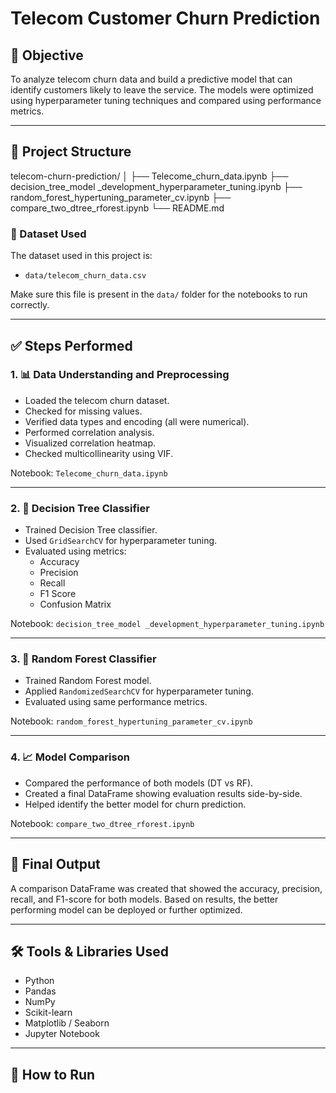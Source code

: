 # Telecom Customer Churn Prediction
## 📌 Objective

To analyze telecom churn data and build a predictive model that can identify customers likely to leave the service. The models were optimized using hyperparameter tuning techniques and compared using performance metrics.

---

## 📁 Project Structure

telecom-churn-prediction/
│
├── Telecome_churn_data.ipynb
├── decision_tree_model _development_hyperparameter_tuning.ipynb
├── random_forest_hypertuning_parameter_cv.ipynb
├── compare_two_dtree_rforest.ipynb
└── README.md

### 📂 Dataset Used

The dataset used in this project is:
- `data/telecom_churn_data.csv`

Make sure this file is present in the `data/` folder for the notebooks to run correctly.


---


## ✅ Steps Performed

### 1. 📊 Data Understanding and Preprocessing
- Loaded the telecom churn dataset.
- Checked for missing values.
- Verified data types and encoding (all were numerical).
- Performed correlation analysis.
- Visualized correlation heatmap.
- Checked multicollinearity using VIF.

Notebook: `Telecome_churn_data.ipynb`

---

### 2. 🌲 Decision Tree Classifier
- Trained Decision Tree classifier.
- Used `GridSearchCV` for hyperparameter tuning.
- Evaluated using metrics:
  - Accuracy
  - Precision
  - Recall
  - F1 Score
  - Confusion Matrix

Notebook: `decision_tree_model _development_hyperparameter_tuning.ipynb`

---

### 3. 🌳 Random Forest Classifier
- Trained Random Forest model.
- Applied `RandomizedSearchCV` for hyperparameter tuning.
- Evaluated using same performance metrics.

Notebook: `random_forest_hypertuning_parameter_cv.ipynb`

---

### 4. 📈 Model Comparison
- Compared the performance of both models (DT vs RF).
- Created a final DataFrame showing evaluation results side-by-side.
- Helped identify the better model for churn prediction.

Notebook: `compare_two_dtree_rforest.ipynb`

---

## 📌 Final Output

A comparison DataFrame was created that showed the accuracy, precision, recall, and F1-score for both models. Based on results, the better performing model can be deployed or further optimized.

---

## 🛠️ Tools & Libraries Used

- Python
- Pandas
- NumPy
- Scikit-learn
- Matplotlib / Seaborn
- Jupyter Notebook

---

## 📁 How to Run

